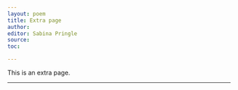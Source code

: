 ```yaml
---
layout: poem
title: Extra page
author:
editor: Sabina Pringle
source:
toc:

---
```


This is an extra page.

---
